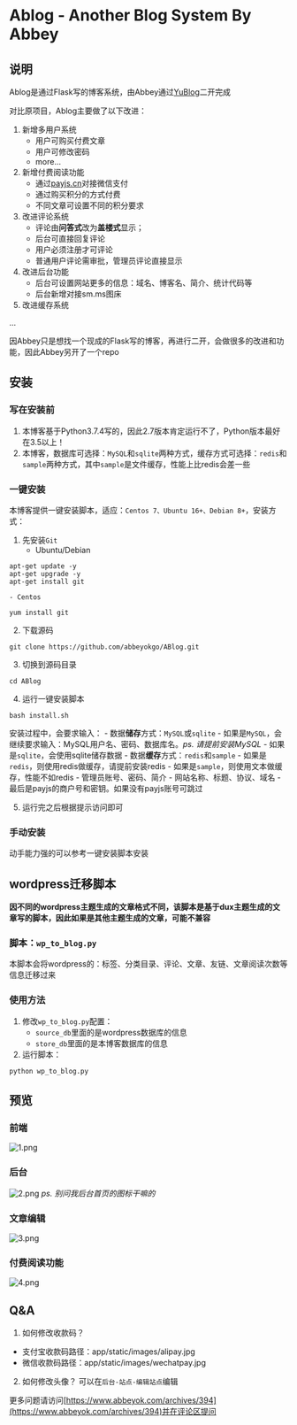 # Ablog - Another Blog System By Abbey


## 说明
Ablog是通过Flask写的博客系统，由Abbey通过[YuBlog](https://github.com/Blackyukun/YuBlog)二开完成

对比原项目，Ablog主要做了以下改进：

1. 新增多用户系统
    - 用户可购买付费文章
    - 用户可修改密码
    - more...
2. 新增付费阅读功能
    - 通过[payjs.cn](https://payjs.cn/ref/KZVNLZ)对接微信支付
    - 通过购买积分的方式付费
    - 不同文章可设置不同的积分要求
3. 改进评论系统
    - 评论由**问答式**改为**盖楼式**显示；
    - 后台可直接回复评论
    - 用户必须注册才可评论
    - 普通用户评论需审批，管理员评论直接显示
4. 改进后台功能
    - 后台可设置网站更多的信息：域名、博客名、简介、统计代码等
    - 后台新增对接sm.ms图床
5. 改进缓存系统

...

因Abbey只是想找一个现成的Flask写的博客，再进行二开，会做很多的改进和功能，因此Abbey另开了一个repo


## 安装
### 写在安装前
1. 本博客基于Python3.7.4写的，因此2.7版本肯定运行不了，Python版本最好在3.5以上！
2. 本博客，数据库可选择：`MySQL`和`sqlite`两种方式，缓存方式可选择：`redis`和`sample`两种方式，其中`sample`是文件缓存，性能上比redis会差一些

### 一键安装
本博客提供一键安装脚本，适应：`Centos 7、Ubuntu 16+、Debian 8+`，安装方式：

1. 先安装`Git`
    - Ubuntu/Debian
```
apt-get update -y
apt-get upgrade -y
apt-get install git
```
    - Centos
```
yum install git
```

2. 下载源码
```
git clone https://github.com/abbeyokgo/ABlog.git
```

3. 切换到源码目录
```
cd ABlog
```

4. 运行一键安装脚本
```
bash install.sh
```
安装过程中，会要求输入：
    - 数据**储存**方式：`MySQL`或`sqlite`
        - 如果是`MySQL`，会继续要求输入：MySQL用户名、密码、数据库名。_ps. 请提前安装MySQL_
        - 如果是`sqlite`，会使用sqlite储存数据
    - 数据**缓存**方式：`redis`和`sample`
        - 如果是`redis`，则使用redis做缓存，请提前安装redis
        - 如果是`sample`，则使用文本做缓存，性能不如redis
    - 管理员账号、密码、简介
    - 网站名称、标题、协议、域名
    - 最后是payjs的商户号和密钥。如果没有payjs账号可跳过

5. 运行完之后根据提示访问即可

### 手动安装
动手能力强的可以参考一键安装脚本安装


## wordpress迁移脚本
**因不同的wordpress主题生成的文章格式不同，该脚本是基于dux主题生成的文章写的脚本，因此如果是其他主题生成的文章，可能不兼容**

### 脚本：`wp_to_blog.py`
本脚本会将wordpress的：标签、分类目录、评论、文章、友链、文章阅读次数等信息迁移过来

### 使用方法
1. 修改`wp_to_blog.py`配置：
    - `source_db`里面的是wordpress数据库的信息
    - `store_db`里面的是本博客数据库的信息
2. 运行脚本：
```
python wp_to_blog.py
```

## 预览
### 前端
![1.png](https://i.loli.net/2019/08/08/cvQZYT6ou7kEaJj.png)

### 后台
![2.png](https://i.loli.net/2019/08/08/yvqpJQOUaRCdlsW.png)
_ps. 别问我后台首页的图标干嘛的_

### 文章编辑
![3.png](https://i.loli.net/2019/08/08/AoXEYDnCmdbzH8K.png)

### 付费阅读功能
![4.png](https://i.loli.net/2019/08/08/26Wg5FMIXCsEn7T.png)


## Q&A

1. 如何修改收款码？
- 支付宝收款码路径：app/static/images/alipay.jpg
- 微信收款码路径：app/static/images/wechatpay.jpg

2. 如何修改头像？
可以在`后台-站点-编辑站点`编辑

更多问题请访问[https://www.abbeyok.com/archives/394](https://www.abbeyok.com/archives/394)并在评论区提问
